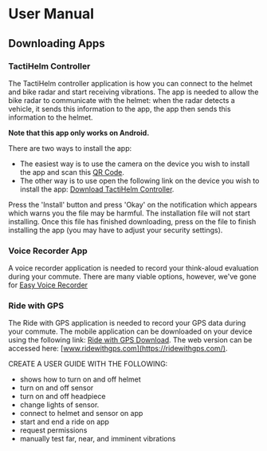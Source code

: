 # User Manual

## Downloading Apps

### TactiHelm Controller

The TactiHelm controller application is how you can connect to the helmet and bike radar and start receiving vibrations. The app is needed to allow the bike radar to communicate with the helmet: when the radar detects a vehicle, it sends this information to the app, the app then sends this information to the helmet.

**Note that this app only works on Android.**

There are two ways to install the app:

- The easiest way is to use the camera on the device you wish to install the app and scan this [QR Code](./controller-download-qr-code.png).
- The other way is to use open the following link on the device you wish to install the app: [Download TactiHelm Controller](https://expo.dev//accounts/lewis.trundle/projects/tactihelm-controller/builds/9a6f04ec-9146-4f41-a033-6e15cd978b0e).

Press the 'Install' button and press 'Okay' on the notification which appears which warns you the file may be harmful. The installation file will not start installing. Once this file has finished downloading, press on the file to finish installing the app (you may have to adjust your security settings).

### Voice Recorder App

A voice recorder application is needed to record your think-aloud evaluation during your commute. There are many viable options, however, we've gone for [Easy Voice Recorder](https://play.google.com/store/apps/details?id=com.coffeebeanventures.easyvoicerecorder&hl=en&gl=US)

### Ride with GPS

The Ride with GPS application is needed to record your GPS data during your commute. The mobile application can be downloaded on your device using the following link: [Ride with GPS Download](https://play.google.com/store/apps/details?id=com.ridewithgps.mobile&hl=en&gl=US). The web version can be accessed here: [www.ridewithgps.com](https://ridewithgps.com/).

CREATE A USER GUIDE WITH THE FOLLOWING:

- shows how to turn on and off helmet
- turn on and off sensor
- turn on and off headpiece
- change lights of sensor.
- connect to helmet and sensor on app
- start and end a ride on app
- request permissions
- manually test far, near, and imminent vibrations